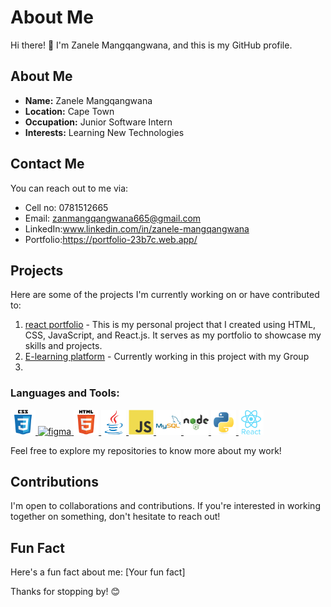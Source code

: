 # About Me

Hi there! 👋 I'm Zanele Mangqangwana, and this is my GitHub profile.

## About Me

- **Name:** Zanele Mangqangwana
- **Location:** Cape Town
 - **Occupation:** Junior Software Intern
- **Interests:** Learning New Technologies

## Contact Me

You can reach out to me via:
- Cell no: 0781512665
- Email: zanmangqangwana665@gmail.com
- LinkedIn:www.linkedin.com/in/zanele-mangqangwana
- Portfolio:https://portfolio-23b7c.web.app/


## Projects

Here are some of the projects I'm currently working on or have contributed to:

1. [react portfolio](https://portfolio-23b7c.web.app/) - This is my personal project that I created using HTML, CSS, JavaScript, and React.js. It serves as my portfolio to showcase my skills and projects.
2. [E-learning platform](link-to-project-2) - Currently working in this project with my Group
3. 

<h3 align="left">Languages and Tools:</h3>
<p align="left"> <a href="https://www.w3schools.com/css/" target="_blank" rel="noreferrer"> <img src="https://raw.githubusercontent.com/devicons/devicon/master/icons/css3/css3-original-wordmark.svg" alt="css3" width="40" height="40"/> </a> <a href="https://www.figma.com/" target="_blank" rel="noreferrer"> <img src="https://www.vectorlogo.zone/logos/figma/figma-icon.svg" alt="figma" width="40" height="40"/> </a> <a href="https://www.w3.org/html/" target="_blank" rel="noreferrer"> <img src="https://raw.githubusercontent.com/devicons/devicon/master/icons/html5/html5-original-wordmark.svg" alt="html5" width="40" height="40"/> </a> <a href="https://www.java.com" target="_blank" rel="noreferrer"> <img src="https://raw.githubusercontent.com/devicons/devicon/master/icons/java/java-original.svg" alt="java" width="40" height="40"/> </a> <a href="https://developer.mozilla.org/en-US/docs/Web/JavaScript" target="_blank" rel="noreferrer"> <img src="https://raw.githubusercontent.com/devicons/devicon/master/icons/javascript/javascript-original.svg" alt="javascript" width="40" height="40"/> </a> <a href="https://www.mysql.com/" target="_blank" rel="noreferrer"> <img src="https://raw.githubusercontent.com/devicons/devicon/master/icons/mysql/mysql-original-wordmark.svg" alt="mysql" width="40" height="40"/> </a> <a href="https://nodejs.org" target="_blank" rel="noreferrer"> <img src="https://raw.githubusercontent.com/devicons/devicon/master/icons/nodejs/nodejs-original-wordmark.svg" alt="nodejs" width="40" height="40"/> </a> <a href="https://www.python.org" target="_blank" rel="noreferrer"> <img src="https://raw.githubusercontent.com/devicons/devicon/master/icons/python/python-original.svg" alt="python" width="40" height="40"/> </a> <a href="https://reactjs.org/" target="_blank" rel="noreferrer"> <img src="https://raw.githubusercontent.com/devicons/devicon/master/icons/react/react-original-wordmark.svg" alt="react" width="40" height="40"/> </a> </p>


Feel free to explore my repositories to know more about my work!

## Contributions

I'm open to collaborations and contributions. If you're interested in working together on something, don't hesitate to reach out!

## Fun Fact

Here's a fun fact about me: [Your fun fact]

Thanks for stopping by! 😊
